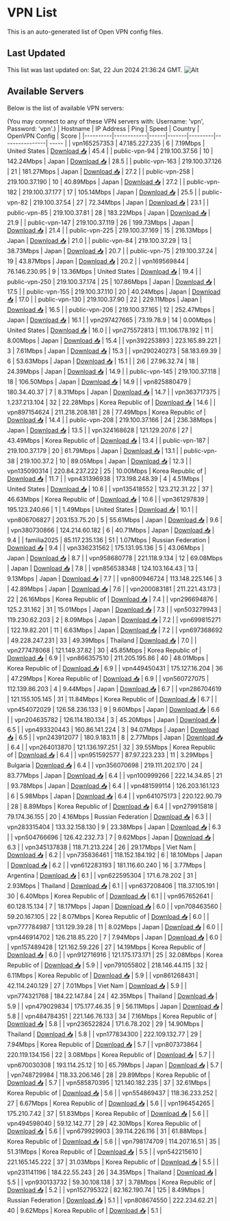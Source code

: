 # VPN List

This is an auto-generated list of Open VPN config files.

## Last Updated

This list was last updated on: Sat, 22 Jun 2024 21:36:24 GMT.
![Alt](https://repobeats.axiom.co/api/embed/186b98318ef1479477931607c1ad7d823f12451f.svg "Repobeats analytics image")

## Available Servers

Below is the list of available VPN servers:

(You may connect to any of these VPN servers with: Username: 'vpn', Password: 'vpn'.)
| Hostname | IP Address | Ping | Speed | Country | OpenVPN Config | Score |
|----------|------------|------|-------|---------|----------------| ----- |
| vpn165257353 | 47.185.227.235 | 6 | 7.19Mbps | United States | [Download 📥](./configs/server_0_US.ovpn) | 45.4 |
| public-vpn-94 | 219.100.37.56 | 10 | 142.24Mbps | Japan | [Download 📥](./configs/server_1_JP.ovpn) | 28.5 |
| public-vpn-163 | 219.100.37.126 | 21 | 181.27Mbps | Japan | [Download 📥](./configs/server_2_JP.ovpn) | 27.2 |
| public-vpn-258 | 219.100.37.190 | 10 | 40.89Mbps | Japan | [Download 📥](./configs/server_3_JP.ovpn) | 27.2 |
| public-vpn-182 | 219.100.37.177 | 17 | 105.14Mbps | Japan | [Download 📥](./configs/server_4_JP.ovpn) | 25.5 |
| public-vpn-82 | 219.100.37.54 | 27 | 72.34Mbps | Japan | [Download 📥](./configs/server_5_JP.ovpn) | 23.1 |
| public-vpn-85 | 219.100.37.81 | 28 | 183.22Mbps | Japan | [Download 📥](./configs/server_6_JP.ovpn) | 21.9 |
| public-vpn-147 | 219.100.37.119 | 26 | 199.73Mbps | Japan | [Download 📥](./configs/server_7_JP.ovpn) | 21.4 |
| public-vpn-225 | 219.100.37.169 | 15 | 216.13Mbps | Japan | [Download 📥](./configs/server_8_JP.ovpn) | 21.0 |
| public-vpn-84 | 219.100.37.29 | 13 | 38.73Mbps | Japan | [Download 📥](./configs/server_9_JP.ovpn) | 20.7 |
| public-vpn-75 | 219.100.37.24 | 19 | 43.87Mbps | Japan | [Download 📥](./configs/server_10_JP.ovpn) | 20.2 |
| vpn169569844 | 76.146.230.95 | 9 | 13.36Mbps | United States | [Download 📥](./configs/server_11_US.ovpn) | 19.4 |
| public-vpn-250 | 219.100.37.174 | 25 | 107.86Mbps | Japan | [Download 📥](./configs/server_12_JP.ovpn) | 17.5 |
| public-vpn-155 | 219.100.37.110 | 20 | 40.24Mbps | Japan | [Download 📥](./configs/server_13_JP.ovpn) | 17.0 |
| public-vpn-130 | 219.100.37.90 | 22 | 229.11Mbps | Japan | [Download 📥](./configs/server_14_JP.ovpn) | 16.5 |
| public-vpn-206 | 219.100.37.165 | 12 | 252.47Mbps | Japan | [Download 📥](./configs/server_15_JP.ovpn) | 16.1 |
| vpn297427665 | 73.19.78.9 | 14 | 0.00Mbps | United States | [Download 📥](./configs/server_16_US.ovpn) | 16.0 |
| vpn275572813 | 111.106.178.192 | 11 | 8.00Mbps | Japan | [Download 📥](./configs/server_17_JP.ovpn) | 15.4 |
| vpn392253893 | 223.165.89.221 | 3 | 7.61Mbps | Japan | [Download 📥](./configs/server_18_JP.ovpn) | 15.3 |
| vpn290240273 | 58.183.69.39 | 6 | 53.63Mbps | Japan | [Download 📥](./configs/server_19_JP.ovpn) | 15.1 |
| 2i6 | 27.96.32.74 | 18 | 24.39Mbps | Japan | [Download 📥](./configs/server_20_JP.ovpn) | 14.9 |
| public-vpn-145 | 219.100.37.118 | 18 | 106.50Mbps | Japan | [Download 📥](./configs/server_21_JP.ovpn) | 14.9 |
| vpn825880479 | 180.34.40.37 | 7 | 8.31Mbps | Japan | [Download 📥](./configs/server_22_JP.ovpn) | 14.7 |
| vpn363717375 | 1.237.213.104 | 32 | 22.28Mbps | Korea Republic of | [Download 📥](./configs/server_23_KR.ovpn) | 14.6 |
| vpn897154624 | 211.218.208.181 | 28 | 77.49Mbps | Korea Republic of | [Download 📥](./configs/server_24_KR.ovpn) | 14.4 |
| public-vpn-208 | 219.100.37.166 | 24 | 236.38Mbps | Japan | [Download 📥](./configs/server_25_JP.ovpn) | 13.5 |
| vpn324168628 | 121.129.207.6 | 27 | 43.49Mbps | Korea Republic of | [Download 📥](./configs/server_26_KR.ovpn) | 13.4 |
| public-vpn-187 | 219.100.37.179 | 20 | 61.79Mbps | Japan | [Download 📥](./configs/server_27_JP.ovpn) | 13.1 |
| public-vpn-38 | 219.100.37.2 | 10 | 89.05Mbps | Japan | [Download 📥](./configs/server_28_JP.ovpn) | 12.3 |
| vpn135090314 | 220.84.237.222 | 25 | 10.00Mbps | Korea Republic of | [Download 📥](./configs/server_29_KR.ovpn) | 11.7 |
| vpn431396938 | 173.198.248.39 | 4 | 4.51Mbps | United States | [Download 📥](./configs/server_30_US.ovpn) | 10.6 |
| vpn135418552 | 123.212.31.22 | 37 | 46.63Mbps | Korea Republic of | [Download 📥](./configs/server_31_KR.ovpn) | 10.6 |
| vpn361297839 | 195.123.240.66 | 1 | 1.49Mbps | United States | [Download 📥](./configs/server_32_US.ovpn) | 10.1 |
| vpn806706827 | 203.153.75.20 | 5 | 55.61Mbps | Japan | [Download 📥](./configs/server_33_JP.ovpn) | 9.6 |
| vpn380730866 | 124.214.60.182 | 6 | 40.71Mbps | Japan | [Download 📥](./configs/server_34_JP.ovpn) | 9.4 |
| familia2025 | 85.117.235.136 | 51 | 1.07Mbps | Russian Federation | [Download 📥](./configs/server_35_RU.ovpn) | 9.4 |
| vpn336231562 | 175.131.95.136 | 5 | 43.06Mbps | Japan | [Download 📥](./configs/server_36_JP.ovpn) | 8.7 |
| vpn958680778 | 221.118.9.134 | 12 | 69.08Mbps | Japan | [Download 📥](./configs/server_37_JP.ovpn) | 7.8 |
| vpn856538348 | 124.103.164.43 | 13 | 9.13Mbps | Japan | [Download 📥](./configs/server_38_JP.ovpn) | 7.7 |
| vpn800946724 | 113.148.225.146 | 3 | 42.89Mbps | Japan | [Download 📥](./configs/server_39_JP.ovpn) | 7.6 |
| vpn200083181 | 211.221.43.173 | 22 | 26.16Mbps | Korea Republic of | [Download 📥](./configs/server_40_KR.ovpn) | 7.4 |
| vpn296694876 | 125.2.31.162 | 31 | 15.01Mbps | Japan | [Download 📥](./configs/server_41_JP.ovpn) | 7.3 |
| vpn503279943 | 119.230.62.203 | 2 | 8.09Mbps | Japan | [Download 📥](./configs/server_42_JP.ovpn) | 7.2 |
| vpn699815271 | 122.19.82.201 | 11 | 6.63Mbps | Japan | [Download 📥](./configs/server_43_JP.ovpn) | 7.2 |
| vpn697368692 | 49.228.247.231 | 33 | 49.39Mbps | Thailand | [Download 📥](./configs/server_44_TH.ovpn) | 7.0 |
| vpn277478068 | 121.149.37.82 | 30 | 45.85Mbps | Korea Republic of | [Download 📥](./configs/server_45_KR.ovpn) | 6.9 |
| vpn866357510 | 211.205.195.86 | 40 | 48.01Mbps | Korea Republic of | [Download 📥](./configs/server_46_KR.ovpn) | 6.9 |
| vpn449450431 | 175.127.16.204 | 36 | 47.29Mbps | Korea Republic of | [Download 📥](./configs/server_47_KR.ovpn) | 6.9 |
| vpn560727075 | 112.139.86.203 | 4 | 9.44Mbps | Japan | [Download 📥](./configs/server_48_JP.ovpn) | 6.7 |
| vpn286704619 | 121.155.105.145 | 31 | 11.84Mbps | Korea Republic of | [Download 📥](./configs/server_49_KR.ovpn) | 6.7 |
| vpn454072029 | 126.58.236.133 | 9 | 9.60Mbps | Japan | [Download 📥](./configs/server_50_JP.ovpn) | 6.6 |
| vpn204635782 | 126.114.180.134 | 3 | 45.20Mbps | Japan | [Download 📥](./configs/server_51_JP.ovpn) | 6.5 |
| vpn493320443 | 160.86.141.224 | 3 | 94.07Mbps | Japan | [Download 📥](./configs/server_52_JP.ovpn) | 6.5 |
| vpn243912077 | 180.9.183.11 | 8 | 2.77Mbps | Japan | [Download 📥](./configs/server_53_JP.ovpn) | 6.4 |
| vpn264013870 | 121.136.197.251 | 32 | 39.55Mbps | Korea Republic of | [Download 📥](./configs/server_54_KR.ovpn) | 6.4 |
| vpn951592577 | 87.97.223.233 | 11 | 3.29Mbps | Bulgaria | [Download 📥](./configs/server_55_BG.ovpn) | 6.4 |
| vpn356070698 | 219.111.202.170 | 24 | 83.77Mbps | Japan | [Download 📥](./configs/server_56_JP.ovpn) | 6.4 |
| vpn100999266 | 222.14.34.85 | 21 | 93.78Mbps | Japan | [Download 📥](./configs/server_57_JP.ovpn) | 6.4 |
| vpn481599114 | 126.203.161.123 | 6 | 5.98Mbps | Japan | [Download 📥](./configs/server_58_JP.ovpn) | 6.4 |
| vpn641075173 | 220.122.90.79 | 28 | 8.89Mbps | Korea Republic of | [Download 📥](./configs/server_59_KR.ovpn) | 6.4 |
| vpn279915818 | 79.174.36.155 | 20 | 4.16Mbps | Russian Federation | [Download 📥](./configs/server_60_RU.ovpn) | 6.3 |
| vpn283315404 | 133.32.158.130 | 9 | 23.38Mbps | Japan | [Download 📥](./configs/server_61_JP.ovpn) | 6.3 |
| vpn504766696 | 126.42.232.73 | 7 | 9.62Mbps | Japan | [Download 📥](./configs/server_62_JP.ovpn) | 6.3 |
| vpn345137838 | 118.71.213.224 | 26 | 29.17Mbps | Viet Nam | [Download 📥](./configs/server_63_VN.ovpn) | 6.2 |
| vpn735836461 | 118.152.184.192 | 6 | 18.10Mbps | Japan | [Download 📥](./configs/server_64_JP.ovpn) | 6.2 |
| vpn612283193 | 181.116.60.240 | 16 | 3.77Mbps | Argentina | [Download 📥](./configs/server_65_AR.ovpn) | 6.1 |
| vpn622595304 | 171.6.78.202 | 31 | 2.93Mbps | Thailand | [Download 📥](./configs/server_66_TH.ovpn) | 6.1 |
| vpn637208406 | 118.37.105.191 | 30 | 6.40Mbps | Korea Republic of | [Download 📥](./configs/server_67_KR.ovpn) | 6.1 |
| vpn957652641 | 60.128.15.134 | 7 | 18.17Mbps | Japan | [Download 📥](./configs/server_68_JP.ovpn) | 6.0 |
| vpn708463560 | 59.20.167.105 | 22 | 8.07Mbps | Korea Republic of | [Download 📥](./configs/server_69_KR.ovpn) | 6.0 |
| vpn777784987 | 131.129.39.28 | 11 | 8.02Mbps | Japan | [Download 📥](./configs/server_70_JP.ovpn) | 6.0 |
| vpn446914702 | 126.218.85.220 | 7 | 7.94Mbps | Japan | [Download 📥](./configs/server_71_JP.ovpn) | 6.0 |
| vpn157489428 | 121.162.59.226 | 27 | 14.19Mbps | Korea Republic of | [Download 📥](./configs/server_72_KR.ovpn) | 6.0 |
| vpn912716916 | 121.175.173.171 | 25 | 32.08Mbps | Korea Republic of | [Download 📥](./configs/server_73_KR.ovpn) | 5.9 |
| vpn791055802 | 218.146.44.115 | 32 | 6.11Mbps | Korea Republic of | [Download 📥](./configs/server_74_KR.ovpn) | 5.9 |
| vpn861268431 | 42.114.240.129 | 27 | 7.01Mbps | Viet Nam | [Download 📥](./configs/server_75_VN.ovpn) | 5.9 |
| vpn774321768 | 184.22.147.84 | 24 | 42.35Mbps | Thailand | [Download 📥](./configs/server_76_TH.ovpn) | 5.9 |
| vpn479029834 | 175.177.46.35 | 9 | 56.11Mbps | Japan | [Download 📥](./configs/server_77_JP.ovpn) | 5.8 |
| vpn484784351 | 221.146.76.133 | 34 | 7.16Mbps | Korea Republic of | [Download 📥](./configs/server_78_KR.ovpn) | 5.8 |
| vpn236522824 | 171.6.78.202 | 29 | 14.90Mbps | Thailand | [Download 📥](./configs/server_79_TH.ovpn) | 5.8 |
| vpn177834300 | 222.109.132.77 | 29 | 7.94Mbps | Korea Republic of | [Download 📥](./configs/server_80_KR.ovpn) | 5.7 |
| vpn807373864 | 220.119.134.156 | 22 | 3.08Mbps | Korea Republic of | [Download 📥](./configs/server_81_KR.ovpn) | 5.7 |
| vpn670030308 | 193.114.25.12 | 10 | 65.79Mbps | Japan | [Download 📥](./configs/server_82_JP.ovpn) | 5.7 |
| vpn748729984 | 118.33.206.146 | 28 | 29.89Mbps | Korea Republic of | [Download 📥](./configs/server_83_KR.ovpn) | 5.7 |
| vpn585870395 | 121.140.182.235 | 37 | 32.61Mbps | Korea Republic of | [Download 📥](./configs/server_84_KR.ovpn) | 5.6 |
| vpn554869437 | 118.36.233.252 | 27 | 6.67Mbps | Korea Republic of | [Download 📥](./configs/server_85_KR.ovpn) | 5.6 |
| vpn196454265 | 175.210.7.42 | 37 | 51.83Mbps | Korea Republic of | [Download 📥](./configs/server_86_KR.ovpn) | 5.6 |
| vpn494598040 | 59.12.142.77 | 29 | 42.30Mbps | Korea Republic of | [Download 📥](./configs/server_87_KR.ovpn) | 5.6 |
| vpn679929903 | 39.114.226.116 | 31 | 61.88Mbps | Korea Republic of | [Download 📥](./configs/server_88_KR.ovpn) | 5.6 |
| vpn798174709 | 114.207.16.51 | 35 | 51.31Mbps | Korea Republic of | [Download 📥](./configs/server_89_KR.ovpn) | 5.5 |
| vpn542215610 | 221.165.145.222 | 37 | 31.03Mbps | Korea Republic of | [Download 📥](./configs/server_90_KR.ovpn) | 5.5 |
| vpn231141196 | 184.22.55.243 | 26 | 34.35Mbps | Thailand | [Download 📥](./configs/server_91_TH.ovpn) | 5.5 |
| vpn930133732 | 59.30.108.138 | 37 | 3.78Mbps | Korea Republic of | [Download 📥](./configs/server_92_KR.ovpn) | 5.2 |
| vpn152795322 | 82.162.190.74 | 125 | 8.49Mbps | Russian Federation | [Download 📥](./configs/server_93_RU.ovpn) | 5.1 |
| vpn808674550 | 222.234.62.21 | 40 | 9.62Mbps | Korea Republic of | [Download 📥](./configs/server_94_KR.ovpn) | 5.1 |
